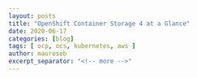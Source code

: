 ```yaml
---
layout: posts
title: "OpenShift Container Storage 4 at a Glance"
date: 2020-06-17
categories: [blog]
tags: [ ocp, ocs, kubernetes, aws ]
author: mauroseb
excerpt_separator: "<!-- more -->"
---
```




